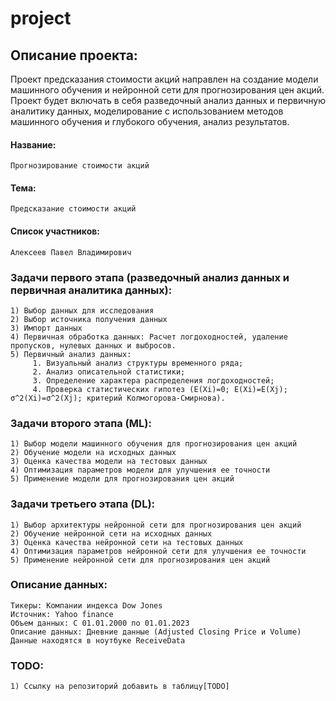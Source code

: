 # project

## Описание проекта: 
Проект предсказания стоимости акций  направлен на создание модели машинного обучения и нейронной сети для прогнозирования цен акций. Проект будет включать в себя разведочный анализ данных и первичную аналитику данных, моделирование с использованием методов машинного обучения и глубокого обучения, анализ результатов.
#### Название: 
	Прогнозирование стоимости акций
#### Тема: 
	Предсказание стоимости акций
#### Список участников: 
	Алексеев Павел Владимирович

### Задачи первого этапа (разведочный анализ данных и первичная аналитика данных):
	1) Выбор данных для исследования
 	2) Выбор источника получения данных
	3) Импорт данных
 	4) Первичная обработка данных: Расчет логдоходностей, удаление пропусков, нулевых данных и выбросов.
	5) Первичный анализ данных: 
		 1. Визуальный анализ структуры временного ряда;
		 2. Анализ описательной статистики;
		 3. Определение характера распределения логдоходностей;
		 4. Проверка статистических гипотез (E(Xi)=0; E(Xi)=E(Xj); σ^2(Xi)=σ^2(Xj); критерий Колмогорова-Смирнова).

### Задачи второго этапа (ML):
	1) Выбор модели машинного обучения для прогнозирования цен акций
 	2) Обучение модели на исходных данных
	3) Оценка качества модели на тестовых данных
 	4) Оптимизация параметров модели для улучшения ее точности
	5) Применение модели для прогнозирования цен акций

### Задачи третьего этапа (DL):
	1) Выбор архитектуры нейронной сети для прогнозирования цен акций
 	2) Обучение нейронной сети на исходных данных
	3) Оценка качества нейронной сети на тестовых данных
 	4) Оптимизация параметров нейронной сети для улучшения ее точности
	5) Применение нейронной сети для прогнозирования цен акций

### Описание данных:
	Тикеры: Компании индекса Dow Jones
	Источник: Yahoo finance
 	Объем данных: С 01.01.2000 по 01.01.2023
  	Описание данных: Дневние данные (Adjusted Closing Price и Volume)
  	Данные находятся в ноутбуке ReceiveData 
  	
	
### TODO:
	1) Ссылку на репозиторий добавить в таблицу[TODO]
